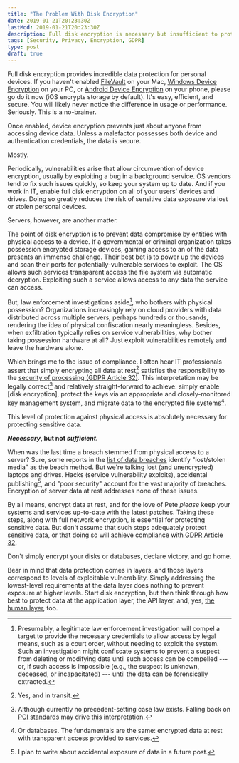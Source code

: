 ```yaml
---
title: "The Problem With Disk Encryption"
date: 2019-01-21T20:23:30Z
lastMod: 2019-01-21T20:23:30Z
description: Full disk encryption is necessary but insufficient to protect sensitive and personal data under the GDPR.
tags: [Security, Privacy, Encryption, GDPR]
type: post
draft: true
---
```


Full disk encryption provides incredible data protection for personal devices.
If you haven't enabled [FileVault] on your Mac, [Windows Device Encryption] on
your PC, or [Android Device Encryption] on your phone, please go do it now (iOS
encrypts storage by default). It's easy, efficient, and secure. You will likely
never notice the difference in usage or performance. Seriously. This is a
no-brainer.

Once enabled, device encryption prevents just about anyone from accessing device
data. Unless a malefactor possesses both device and authentication credentials,
the data is secure.

Mostly.

Periodically, vulnerabilities arise that allow circumvention of device
encryption, usually by exploiting a bug in a background service. OS vendors tend
to fix such issues quickly, so keep your system up to date. And if you work in
IT, enable full disk encryption on all of your users' devices and drives. Doing
so greatly reduces the risk of sensitive data exposure via lost or stolen
personal devices.

Servers, however, are another matter.

The point of disk encryption is to prevent data compromise by entities with
physical access to a device. If a governmental or criminal organization takes
possession encrypted storage devices, gaining access to an of the data presents
an immense challenge. Their best bet is to power up the devices and scan their
ports for potentially-vulnerable services to exploit. The OS allows such
services transparent access the file system via automatic decryption. Exploiting
such a service allows access to any data the service can access.

But, law enforcement investigations aside[^law-enforcement-access], who bothers
with physical possession? Organizations increasingly rely on cloud providers
with data distributed across multiple servers, perhaps hundreds or thousands,
rendering the idea of physical confiscation nearly meaningless. Besides, when
exfiltration typically relies on service vulnerabilities, why bother taking
possession  hardware at all? Just exploit vulnerabilities remotely and leave the
hardware alone.

Which brings me to the issue of compliance. I often hear IT professionals assert
that simply encrypting all data at rest[^and-in-transit] satisfies the
responsibility to the [security of processing (GDPR Article 32)][GDPR-32]. This
interpretation may be legally correct[^gdpr-precedents] and relatively
straight-forward to achieve: simply enable [disk encryption], protect the keys
via an appropriate and closely-monitored key management system, and migrate data
to the encrypted file systems[^or-databases].

This level of protection against physical access is absolutely necessary for
protecting sensitive data.

**_Necessary_, but not _sufficient._**

When was the last time a breach stemmed from physical access to a server? Sure,
some reports in the [list of data breaches] identify "lost/stolen media" as the
beach method. But we're talking lost (and unencrypted) laptops and drives. Hacks
(service vulnerability exploits), accidental publishing[^more-on-access-later],
and "poor security" account for the vast majority of breaches. Encryption of
server data at rest addresses none of these issues.

By all means, encrypt data at rest, and for the love of Pete *please* keep your
systems and services up-to-date with the latest patches. Taking these steps,
along with full network encryption, is essential for protecting sensitive data.
But don't assume that such steps adequately protect sensitive data, or that
doing so will achieve compliance with [GDPR Article 32][GDPR-32].

Don't simply encrypt your disks or databases, declare victory, and go home.

Bear in mind that data protection comes in layers, and those layers correspond
to levels of exploitable vulnerability. Simply addressing the lowest-level
requirements at the data layer does nothing to prevent exposure at higher
levels. Start disk encryption, but then think through how best to protect data
at the application layer, the API layer, and, yes, [the human layer], too.

  [^law-enforcement-access]: Presumably, a legitimate law enforcement
    investigation will compel a target to provide the necessary credentials to
    allow access by legal means, such as a court order, without needing to
    exploit the system. Such an investigation might confiscate systems to
    prevent a suspect from deleting or modifying data until such access can be
    compelled --- or, if such access is impossible (e.g., the suspect is
    unknown, deceased, or incapacitated) --- until the data can be forensically
    extracted.
  [^and-in-transit]: Yes, and in transit.
  [^gdpr-precedents]: Although currently no precedent-setting case law exists.
    Falling back on [PCI standards] may drive this interpretation.
  [^or-databases]: Or databases. The fundamentals are the same: encrypted data
    at rest with transparent access provided to services.
  [^more-on-access-later]: I plan to write about accidental exposure of data in
    a future post.

  [FileVault]: https://support.apple.com/en-us/HT204837
    "Apple Support: “Use FileVault to encrypt the startup disk on your Mac”"
  [Windows Device Encryption]:
    https://support.microsoft.com/en-us/help/4028713/windows-10-turn-on-device-encryption
    "Windows Support: “Turn on device encryption”"
  [Android Device Encryption]:
    https://docs.microsoft.com/en-us/intune-user-help/encrypt-your-device-android
    "Microsoft: “How to protect your Android device using encryption”"
  [GDPR-32]: https://gdpr-info.eu/art-32-gdpr/ "Art. 32 GDPR: Security of processing"
  [PCI standards]: https://www.pcisecuritystandards.org
  [list of data breaches]: https://en.wikipedia.org/wiki/List_of_data_breaches
  [the human layer]: https://en.wikipedia.org/wiki/Layer_8 "Wikipedia: “Layer 8”"
